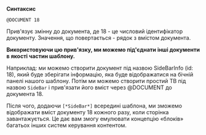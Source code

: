 **Синтаксис**
```
@DOCUMENT 18
```
Прив'язує змінну до документа, де 18 - це числовий ідентифікатор документу. Значення, що повертається - рядок з вмістом документа.

**Використовуючи цю прив'язку, ми можемо під'єднати інші документи в якості частин шаблону.**

Наприклад: ми можемо створити документ під назвою SideBarInfo (id: 18), який буде зберігати інформацію, яка буде відображатися на бічній панелі нашого шаблону. Потім ми можемо створити простий ТВ під назвою `SideBar` і прив'язати його вміст через @DOCUMENT до документа 18.

Після чого, додаючи `[*SideBar*]` всередині шаблона, ми зможемо відображати вміст документу 18 кожного разу, коли сторінка завантажується. Це дає вам змогу емулювати концепцію «блоків» багатьох інших систем керування контентом.

